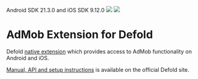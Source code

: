 Android SDK 21.3.0 and iOS SDK 9.12.0
![](https://img.shields.io/badge/Android%20SDK%2021.3.0-green)
![](https://img.shields.io/badge/iOS%20SDK%209.12.0-green)

# AdMob Extension for Defold

Defold [native extension](https://www.defold.com/manuals/extensions/) which provides access to AdMob functionality on Android and iOS.

[Manual, API and setup instructions](https://www.defold.com/extension-admob/) is available on the official Defold site.
